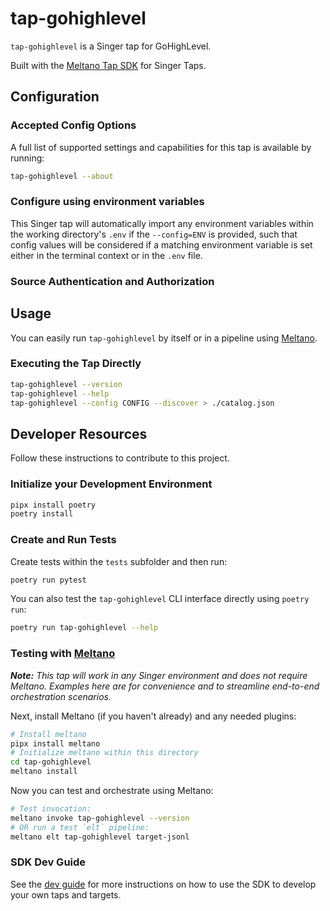 # tap-gohighlevel

`tap-gohighlevel` is a Singer tap for GoHighLevel.

Built with the [Meltano Tap SDK](https://sdk.meltano.com) for Singer Taps.

<!--

Developer TODO: Update the below as needed to correctly describe the install procedure. For instance, if you do not have a PyPi repo, or if you want users to directly install from your git repo, you can modify this step as appropriate.

## Installation

Install from PyPi:

```bash
pipx install tap-gohighlevel
```

Install from GitHub:

```bash
pipx install git+https://github.com/ORG_NAME/tap-gohighlevel.git@main
```

-->

## Configuration

### Accepted Config Options

<!--
Developer TODO: Provide a list of config options accepted by the tap.

This section can be created by copy-pasting the CLI output from:

```
tap-gohighlevel --about --format=markdown
```
-->

A full list of supported settings and capabilities for this
tap is available by running:

```bash
tap-gohighlevel --about
```

### Configure using environment variables

This Singer tap will automatically import any environment variables within the working directory's
`.env` if the `--config=ENV` is provided, such that config values will be considered if a matching
environment variable is set either in the terminal context or in the `.env` file.

### Source Authentication and Authorization

<!--
Developer TODO: If your tap requires special access on the source system, or any special authentication requirements, provide those here.
-->

## Usage

You can easily run `tap-gohighlevel` by itself or in a pipeline using [Meltano](https://meltano.com/).

### Executing the Tap Directly

```bash
tap-gohighlevel --version
tap-gohighlevel --help
tap-gohighlevel --config CONFIG --discover > ./catalog.json
```

## Developer Resources

Follow these instructions to contribute to this project.

### Initialize your Development Environment

```bash
pipx install poetry
poetry install
```

### Create and Run Tests

Create tests within the `tests` subfolder and
  then run:

```bash
poetry run pytest
```

You can also test the `tap-gohighlevel` CLI interface directly using `poetry run`:

```bash
poetry run tap-gohighlevel --help
```

### Testing with [Meltano](https://www.meltano.com)

_**Note:** This tap will work in any Singer environment and does not require Meltano.
Examples here are for convenience and to streamline end-to-end orchestration scenarios._

<!--
Developer TODO:
Your project comes with a custom `meltano.yml` project file already created. Open the `meltano.yml` and follow any "TODO" items listed in
the file.
-->

Next, install Meltano (if you haven't already) and any needed plugins:

```bash
# Install meltano
pipx install meltano
# Initialize meltano within this directory
cd tap-gohighlevel
meltano install
```

Now you can test and orchestrate using Meltano:

```bash
# Test invocation:
meltano invoke tap-gohighlevel --version
# OR run a test `elt` pipeline:
meltano elt tap-gohighlevel target-jsonl
```

### SDK Dev Guide

See the [dev guide](https://sdk.meltano.com/en/latest/dev_guide.html) for more instructions on how to use the SDK to
develop your own taps and targets.
